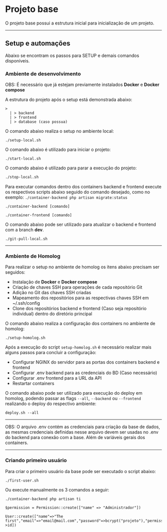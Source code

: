 # Projeto base

O projeto base possui a estrutura inicial para inicialização de um projeto.

---

## Setup e automações

Abaixo se encontram os passos para SETUP e demais comandos disponíveis.

### Ambiente de desenvolvimento

OBS: É necessário que já estejam previamente instalados **Docker** e **Docker compose**

A estrutura do projeto após o setup está demonstrada abaixo:

```text
>
  | > backend
  | > frontend
  | > database (caso possua)
```

O comando abaixo realiza o setup no ambiente local:

```shell
./setup-local.sh
```

O comando abaixo é utilizado para iniciar o projeto:

```shell
./start-local.sh
```

O comando abaixo é utilizado para parar a execução do projeto:

```sh
./stop-local.sh
```

Para executar comandos dentro dos containers backend e frontend execute os respectivos scripts
abaixo seguido do comando desejado, como no exemplo: `./container-backend php artisan migrate:status`

```shell
./container-backend [comando]
```

```shell
./container-frontend [comando]
```

O comando abaixo pode ser utilizado para atualizar o backend e frontend com a branch **dev**.

```shell
./git-pull-local.sh
```

---
### Ambiente de Homolog

Para realizar o setup no ambiente de homolog os itens abaixo precisam ser seguidos:

- Instalação de **Docker** e **Docker compose**
- Criação de chaves SSH para operações de cada repositório Git
- Adição no Git das chaves SSH criadas
- Mapeamento dos repositórios para as respectivas chaves SSH em ~/.ssh/config
- Clone dos repositórios backend e frontend (Caso seja repositório individual) dentro do diretório principal

O comando abaixo realiza a configuração dos containers no ambiente de homolog:

```shell
./setup-homolog.sh
```

Após a execução do script `setup-homolog.sh` é necessário realizar mais alguns passos para concluir a configuração:

- Configurar NGINX do servidor para as portas dos containers backend e frontend
- Configurar .env backend para as credenciais do BD (Caso necessário)
- Configurar .env frontend para a URL da API
- Restartar containers

O comando abaixo pode ser utilizado para execução do deploy em homolog,
podendo passar as flags `--all`, `--backend` ou `--frontend` realizando o deploy do respectivo ambiente:

```shell
deploy.sh --all
```

---

OBS: O arquivo .env contém as credenciais para criação da base de dados, as mesmas credenciais definidas
nesse arquivo devem ser usadas no .env do backend para conexão com a base. Além de variáveis gerais dos containers.

---

### Criando primeiro usuário

Para criar o primeiro usuário da base pode ser executado o script abaixo:

```shell
./first-user.sh
```

Ou execute manualmente os 3 comandos a seguir:

```shell
./container-backend php artisan ti

$permission = Permission::create(["name" => "Administrador"])

User::create(["name"=>"The first","email"=>"email@mail.com","password"=>bcrypt("projeto"),"permission_id"=>$permission->id])
```
